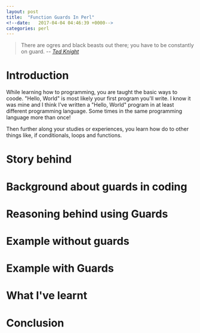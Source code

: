 ```yaml
---
layout: post
title:  "Function Guards In Perl"
<!--date:   2017-04-04 04:46:39 +0000-->
categories: perl
---
```

<!--Quote about Guards-->
> There are ogres and black beasts out there; you have to be constantly on guard.
> -- <cite>[Ted Knight][1]</cite>

# Introduction
While learning how to programming, you are taught the basic ways to coode.
"Hello, World" is most likely your first program you'll write. I know it was
mine and I think I've written a "Hello, World" program in at least different
programming language. Some times in the same programming language more than once!

Then further along your studies or experiences, you learn how do to other things
like, if conditionals, loops and functions.

# Story behind
# Background about guards in coding
# Reasoning behind using Guards
# Example without guards
# Example with Guards
# What I've learnt
# Conclusion

[1]:https://www.brainyquote.com/quotes/quotes/t/tedknight180802.html